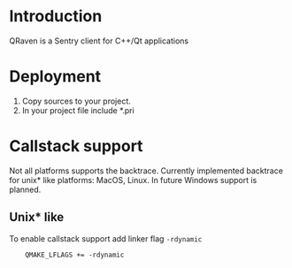 # Introduction

QRaven is a Sentry client for C++/Qt applications

# Deployment

1. Copy sources to your project.
2. In your project file include *.pri

# Callstack support

Not all platforms supports the backtrace. Currently implemented backtrace for
unix* like platforms: MacOS, Linux. In future Windows support is planned.

## Unix* like

To enable callstack support add linker flag `-rdynamic`

```
    QMAKE_LFLAGS += -rdynamic
```
